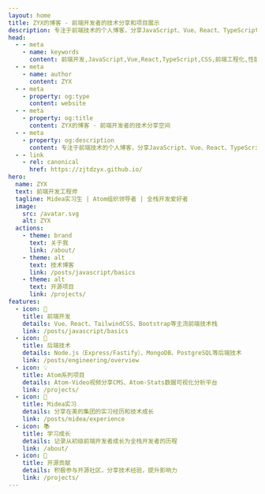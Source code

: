 ```yaml
---
layout: home
title: ZYX的博客 - 前端开发者的技术分享和项目展示
description: 专注于前端技术的个人博客，分享JavaScript、Vue、React、TypeScript等技术文章和项目经验
head:
  - - meta
    - name: keywords
      content: 前端开发,JavaScript,Vue,React,TypeScript,CSS,前端工程化,性能优化,美的实习,个人博客
  - - meta
    - name: author
      content: ZYX
  - - meta
    - property: og:type
      content: website
  - - meta
    - property: og:title
      content: ZYX的博客 - 前端开发者的技术分享空间
  - - meta
    - property: og:description
      content: 专注于前端技术的个人博客，分享JavaScript、Vue、React、TypeScript等技术文章和项目经验
  - - link
    - rel: canonical
      href: https://zjtdzyx.github.io/
hero:
  name: ZYX
  text: 前端开发工程师
  tagline: Midea实习生 | Atom组织领导者 | 全栈开发爱好者
  image:
    src: /avatar.svg
    alt: ZYX
  actions:
    - theme: brand
      text: 关于我
      link: /about/
    - theme: alt
      text: 技术博客
      link: /posts/javascript/basics
    - theme: alt
      text: 开源项目
      link: /projects/
features:
  - icon: 🚀
    title: 前端开发
    details: Vue、React、TailwindCSS、Bootstrap等主流前端技术栈
    link: /posts/javascript/basics
  - icon: 🧰
    title: 后端技术
    details: Node.js（Express/Fastify）、MongoDB、PostgreSQL等后端技术
    link: /posts/engineering/overview
  - icon: 💡
    title: Atom系列项目
    details: Atom-Video视频分享CMS、Atom-Stats数据可视化分析平台
    link: /projects/
  - icon: 🏢
    title: Midea实习
    details: 分享在美的集团的实习经历和技术成长
    link: /posts/midea/experience
  - icon: 📚
    title: 学习成长
    details: 记录从初级前端开发者成长为全栈开发者的历程
    link: /about/
  - icon: 🔮
    title: 开源贡献
    details: 积极参与开源社区，分享技术经验，提升影响力
    link: /projects/
---
```


<BlogHome />

<style>
:root {
  --vp-home-hero-name-color: transparent;
  --vp-home-hero-name-background: linear-gradient(
    135deg, 
    #42d392 10%, 
    #3c8cff 100%
  );
  --vp-home-hero-image-background-image: linear-gradient(
    -45deg, 
    #42d392 30%, 
    #3c8cff
  );
  --vp-home-hero-image-filter: blur(40px);
  --content-width: 100%;
  --layout-max-width: 1440px;
}

.VPHomeHero .image {
  animation: float 6s ease-in-out infinite;
  width: 200px;
  height: 200px;
  object-fit: cover;
  border-radius: 50%;
  border: 4px solid rgba(255, 255, 255, 0.2);
}

.VPHomeHero .image-container {
  position: relative;
  width: 220px;
  height: 220px;
  margin: 0 auto;
}

.VPHomeHero .image-container::after {
  content: '';
  position: absolute;
  top: 50%;
  left: 50%;
  transform: translate(-50%, -50%);
  width: 100%;
  height: 100%;
  border-radius: 50%;
  box-shadow: 0 0 80px 20px rgba(60, 140, 255, 0.3);
  z-index: -1;
  opacity: 0.8;
  filter: blur(20px);
}

@keyframes float {
  0% {
    transform: translateY(0px);
  }
  50% {
    transform: translateY(-10px);
  }
  100% {
    transform: translateY(0px);
  }
}

.VPHome {
  padding-bottom: 2rem;
}

/* 调整卡片布局，使其充分利用宽度 */
.VPFeatures {
  margin-bottom: 0 !important;
  padding: 0 2rem;
}

.VPFeatures .container {
  max-width: var(--layout-max-width);
  margin: 0 auto;
}

.VPFeatures .items {
  gap: 24px;
}

/* 调整特性卡片的最小宽度，使一行能显示更多卡片 */
@media (min-width: 768px) {
  .VPFeatures .item {
    width: calc((100% - 48px) / 3);
  }
}

@media (min-width: 1440px) {
  .VPFeatures .item {
    width: calc((100% - 72px) / 4);
  }
}

/* 主页内容区域宽度调整 */
.VPHome .VPHomeHero .container {
  max-width: var(--layout-max-width);
}

.blog-home {
  max-width: var(--layout-max-width);
  margin: 0 auto;
  padding: 0 2rem;
}

/* 暗色模式优化 */
.dark .VPHomeHero .image-container::after {
  box-shadow: 0 0 100px 30px rgba(66, 211, 146, 0.25);
}
</style> 